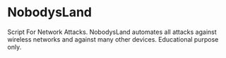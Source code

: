 # NobodysLand
Script For Network Attacks.
NobodysLand automates all attacks against wireless networks and against many other devices. Educational purpose only.
